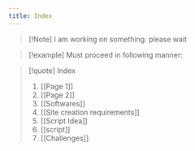 ```yaml
---
title: Index
---
```

> [!Note] I am working on something. please wait

 > [!example] Must proceed in following manner:

> [!quote] Index
> 1. [[Page 1]]
> 2. [[Page 2]]
> 3. [[Softwares]]
> 4. [[Site creation requirements]]
> 5. [[Script Idea]]
> 6. [[script]]
> 7. [[Challenges]]


